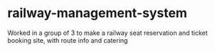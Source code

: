 # railway-management-system
Worked in a group of 3 to make a railway seat reservation and ticket booking site, with route info and catering
